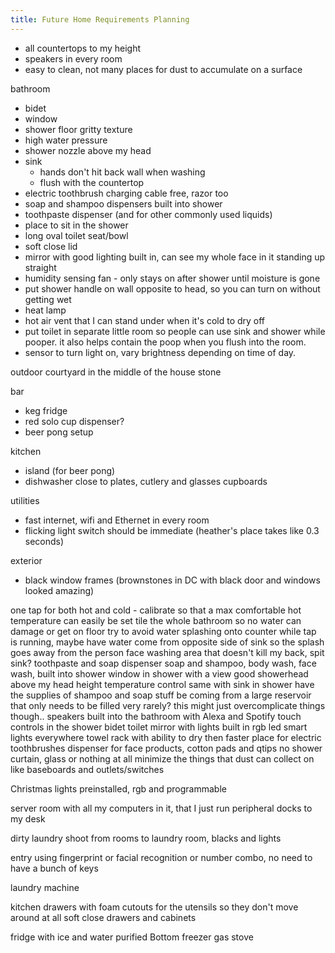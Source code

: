 ```yaml
---
title: Future Home Requirements Planning
---
```


- all countertops to my height
- speakers in every room
- easy to clean, not many places for dust to accumulate on a surface

bathroom

- bidet
- window
- shower floor gritty texture
- high water pressure
- shower nozzle above my head
- sink
  - hands don't hit back wall when washing
  - flush with the countertop
- electric toothbrush charging cable free, razor too
- soap and shampoo dispensers built into shower
- toothpaste dispenser (and for other commonly used liquids)
- place to sit in the shower
- long oval toilet seat/bowl
- soft close lid
- mirror with good lighting built in, can see my whole face in it standing up straight
- humidity sensing fan - only stays on after shower until moisture is gone
- put shower handle on wall opposite to head, so you can turn on without getting wet
- heat lamp
- hot air vent that I can stand under when it's cold to dry off
- put toilet in separate little room so people can use sink and shower while pooper. it also helps contain the poop when you flush into the room.
- sensor to turn light on, vary brightness depending on time of day.

outdoor courtyard in the middle of the house
stone

bar

- keg fridge
- red solo cup dispenser?
- beer pong setup

kitchen

- island (for beer pong)
- dishwasher close to plates, cutlery and glasses cupboards

utilities

- fast internet, wifi and Ethernet in every room
- flicking light switch should be immediate (heather's place takes like 0.3 seconds)

exterior

- black window frames (brownstones in DC with black door and windows looked amazing)

one tap for both hot and cold - calibrate so that a max comfortable hot temperature can easily be set
tile the whole bathroom so no water can damage or get on floor
try to avoid water splashing onto counter while tap is running, maybe have water come from opposite side of sink so the splash goes away from the person
face washing area that doesn't kill my back, spit sink?
toothpaste and soap dispenser
soap and shampoo, body wash, face wash, built into shower
window in shower with a view
good showerhead above my head height
temperature control same with sink in shower
have the supplies of shampoo and soap stuff be coming from a large reservoir that only needs to be filled very rarely? this might just overcomplicate things though..
speakers built into the bathroom with Alexa and Spotify
touch controls in the shower
bidet toilet
mirror with lights built in
rgb led smart lights everywhere
towel rack with ability to dry then faster
place for electric toothbrushes
dispenser for face products, cotton pads and qtips
no shower curtain, glass or nothing at all
minimize the things that dust can collect on like baseboards and outlets/switches


Christmas lights preinstalled, rgb and programmable

server room with all my computers in it, that I just run peripheral docks to my desk

dirty laundry shoot from rooms to laundry room, blacks and lights

entry using fingerprint or facial recognition or number combo, no need to have a bunch of keys

laundry machine



kitchen drawers with foam cutouts for the utensils so they don't move around at all
soft close drawers and cabinets

fridge with ice and water purified
Bottom freezer
gas stove
